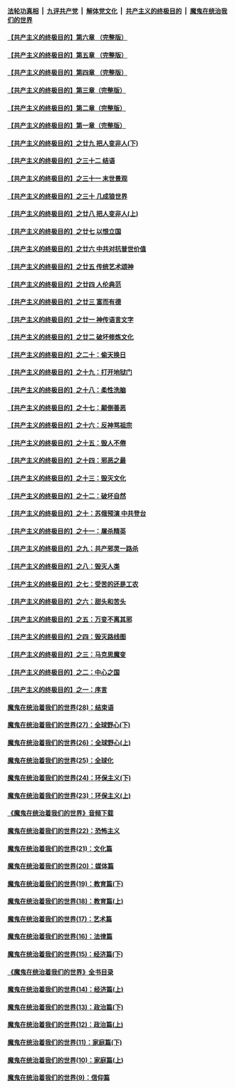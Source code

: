 ####  [法轮功真相](../../../../basic/blob/master/README.md?t=05060001) &nbsp;|&nbsp; [九评共产党](../../../../9ping.md/blob/master/README.md?t=05060001) &nbsp;|&nbsp; [解体党文化](../../../../jtdwh.md/blob/master/README.md?t=05060001)  &nbsp;|&nbsp; [共产主义的终极目的](../../../../gczydzjmd.md/blob/master/README.md?t=05060001) &nbsp;|&nbsp; [魔鬼在统治我们的世界](../../../../mgztzwmdsj.md/blob/master/README.md?t=05060001) 

#### [【共产主义的终极目的】第六章 （完整版）](../pages/nsc422/n11428913.md?t=05060001) 

#### [【共产主义的终极目的】第五章 （完整版）](../pages/nsc422/n11428912.md?t=05060001) 

#### [【共产主义的终极目的】第四章 （完整版）](../pages/nsc422/n11428907.md?t=05060001) 

#### [【共产主义的终极目的】第三章（完整版）](../pages/nsc422/n11428848.md?t=05060001) 

#### [【共产主义的终极目的】第二章（完整版）](../pages/nsc422/n11428831.md?t=05060001) 

#### [【共产主义的终极目的】第一章（完整版）](../pages/nsc422/n11417651.md?t=05060001) 

#### [【共产主义的终极目的】之廿九 把人变非人(下)](../pages/nsc422/n11344140.md?t=05060001) 

#### [【共产主义的终极目的】之三十二 结语](../pages/nsc422/n11360535.md?t=05060001) 

#### [【共产主义的终极目的】之三十一 末世景观](../pages/nsc422/n11351129.md?t=05060001) 

#### [【共产主义的终极目的】之三十 几成狼世界](../pages/nsc422/n11348280.md?t=05060001) 

#### [【共产主义的终极目的】之廿八 把人变非人(上)](../pages/nsc422/n11340492.md?t=05060001) 

#### [【共产主义的终极目的】之廿七 以恨立国](../pages/nsc422/n11336944.md?t=05060001) 

#### [【共产主义的终极目的】之廿六 中共对抗普世价值](../pages/nsc422/n11324785.md?t=05060001) 

#### [【共产主义的终极目的】之廿五 传统艺术颂神](../pages/nsc422/n11296396.md?t=05060001) 

#### [【共产主义的终极目的】之廿四 人伦典范](../pages/nsc422/n11296397.md?t=05060001) 

#### [【共产主义的终极目的】之廿三 富而有德](../pages/nsc422/n11283598.md?t=05060001) 

#### [【共产主义的终极目的】之廿一 神传语言文字](../pages/nsc422/n11263265.md?t=05060001) 

#### [【共产主义的终极目的】之廿二 破坏修炼文化](../pages/nsc422/n11245728.md?t=05060001) 

#### [【共产主义的终极目的】之二十：偷天换日](../pages/nsc422/n11238846.md?t=05060001) 

#### [【共产主义的终极目的】之十九：打开地狱门](../pages/nsc422/n11206376.md?t=05060001) 

#### [【共产主义的终极目的】之十八：柔性洗脑](../pages/nsc422/n11199994.md?t=05060001) 

#### [【共产主义的终极目的】之十七：颠倒善恶](../pages/nsc422/n11179782.md?t=05060001) 

#### [【共产主义的终极目的】之十六：反神骂祖宗](../pages/nsc422/n11166798.md?t=05060001) 

#### [【共产主义的终极目的】之十五：毁人不倦](../pages/nsc422/n11166792.md?t=05060001) 

#### [【共产主义的终极目的】之十四：邪恶之最](../pages/nsc422/n11150249.md?t=05060001) 

#### [【共产主义的终极目的】之十三：毁灭文化](../pages/nsc422/n11135227.md?t=05060001) 

#### [【共产主义的终极目的】之十二：破坏自然](../pages/nsc422/n11135214.md?t=05060001) 

#### [【共产主义的终极目的】之十：苏俄预演 中共登台](../pages/nsc422/n11118424.md?t=05060001) 

#### [【共产主义的终极目的】之十一：屠杀精英](../pages/nsc422/n11118442.md?t=05060001) 

#### [【共产主义的终极目的】之九：共产邪灵一路杀](../pages/nsc422/n11114139.md?t=05060001) 

#### [【共产主义的终极目的】之八：毁灭人类](../pages/nsc422/n11108503.md?t=05060001) 

#### [【共产主义的终极目的】之七：受苦的还是工农](../pages/nsc422/n11101809.md?t=05060001) 

#### [【共产主义的终极目的】之六：甜头和苦头](../pages/nsc422/n11096971.md?t=05060001) 

#### [【共产主义的终极目的】之五：万变不离其邪](../pages/nsc422/n11091285.md?t=05060001) 

#### [【共产主义的终极目的】之四：毁灭路线图](../pages/nsc422/n11086284.md?t=05060001) 

#### [【共产主义的终极目的】之三：马克思魔变](../pages/nsc422/n11061941.md?t=05060001) 

#### [【共产主义的终极目的】之二：中心之国](../pages/nsc422/n11047728.md?t=05060001) 

#### [【共产主义的终极目的】之一：序言](../pages/nsc422/n11086077.md?t=05060001) 

#### [魔鬼在统治着我们的世界(28)：结束语](../pages/nsc422/n10936246.md?t=05060001) 

#### [魔鬼在统治着我们的世界(27)：全球野心(下)](../pages/nsc422/n10928319.md?t=05060001) 

#### [魔鬼在统治着我们的世界(26)：全球野心(上)](../pages/nsc422/n10900318.md?t=05060001) 

#### [魔鬼在统治着我们的世界(25)：全球化](../pages/nsc422/n10788205.md?t=05060001) 

#### [魔鬼在统治着我们的世界(24)：环保主义(下)](../pages/nsc422/n10695307.md?t=05060001) 

#### [魔鬼在统治着我们的世界(23)：环保主义(上)](../pages/nsc422/n10688613.md?t=05060001) 

#### [《魔鬼在统治着我们的世界》音频下载](../pages/nsc422/n10635553.md?t=05060001) 

#### [魔鬼在统治着我们的世界(22)：恐怖主义](../pages/nsc422/n10614727.md?t=05060001) 

#### [魔鬼在统治着我们的世界(21)：文化篇](../pages/nsc422/n10597706.md?t=05060001) 

#### [魔鬼在统治着我们的世界(20)：媒体篇](../pages/nsc422/n10586579.md?t=05060001) 

#### [魔鬼在统治着我们的世界(19)：教育篇(下)](../pages/nsc422/n10564808.md?t=05060001) 

#### [魔鬼在统治着我们的世界(18)：教育篇(上)](../pages/nsc422/n10526970.md?t=05060001) 

#### [魔鬼在统治着我们的世界(17)：艺术篇](../pages/nsc422/n10499093.md?t=05060001) 

#### [魔鬼在统治着我们的世界(16)：法律篇](../pages/nsc422/n10485969.md?t=05060001) 

#### [魔鬼在统治着我们的世界(15)：经济篇(下)](../pages/nsc422/n10469975.md?t=05060001) 

#### [《魔鬼在统治着我们的世界》全书目录](../pages/nsc422/n10464261.md?t=05060001) 

#### [魔鬼在统治着我们的世界(14)：经济篇(上)](../pages/nsc422/n10457370.md?t=05060001) 

#### [魔鬼在统治着我们的世界(13)：政治篇(下)](../pages/nsc422/n10448270.md?t=05060001) 

#### [魔鬼在统治着我们的世界(12)：政治篇(上)](../pages/nsc422/n10444576.md?t=05060001) 

#### [魔鬼在统治着我们的世界(11)：家庭篇(下)](../pages/nsc422/n10440961.md?t=05060001) 

#### [魔鬼在统治着我们的世界(10)：家庭篇(上)](../pages/nsc422/n10435448.md?t=05060001) 

#### [魔鬼在统治着我们的世界(9)：信仰篇](../pages/nsc422/n10432159.md?t=05060001) 

